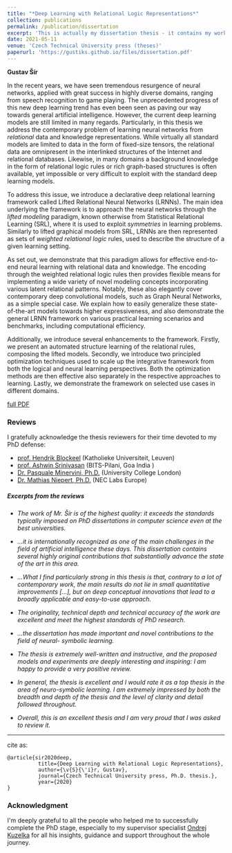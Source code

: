 ```yaml
---
title: "*Deep Learning with Relational Logic Representations*"
collection: publications
permalink: /publication/dissertation
excerpt: 'This is actually my dissertation thesis - it contains my work on deep relational learning.'
date: 2021-05-11
venue: 'Czech Technical University press (theses)'
paperurl: 'https://gustiks.github.io/files/dissertation.pdf'
---
```


**Gustav Šír**

In the recent years, we have seen tremendous resurgence of neural networks, applied with great success in highly diverse domains, ranging from speech recognition to game playing. The unprecedented progress of this new deep learning trend has even been seen as paving our way towards general artificial intelligence.
However, the current deep learning models are still limited in many regards.
Particularly, in this thesis we address the contemporary problem of learning neural networks from *relational* data and knowledge representations. While virtually all standard models are limited to data in the form of fixed-size tensors, the relational data are omnipresent in the interlinked structures of the Internet and relational databases. Likewise, in many domains a background knowledge in the form of relational logic rules or rich graph-based structures is often available, yet impossible or very difficult to exploit with the standard deep learning models.

To address this issue, we introduce a declarative deep relational learning framework called Lifted Relational Neural Networks (LRNNs). The main idea underlying the framework is to approach the neural networks through the *lifted modeling* paradigm, known otherwise from Statistical Relational Learning (SRL), where it is used to exploit *symmetries* in learning problems. Similarly to lifted graphical models from SRL, LRNNs are then represented as sets of *weighted relational logic* rules, used to describe the structure of a given learning setting. 

As set out, we demonstrate that this paradigm allows for effective end-to-end neural learning with relational data and knowledge. The encoding through the weighted relational logic rules then provides flexible means for implementing a wide variety of novel modeling concepts incorporating various latent relational patterns. Notably, these also elegantly cover contemporary deep convolutional models, such as Graph Neural Networks, as a simple special case. We explain how to easily generalize these state-of-the-art models towards higher expressiveness, and also demonstrate the general LRNN framework on various practical learning scenarios and benchmarks, including computational efficiency.

Additionally, we introduce several enhancements to the framework. Firstly, we present an automated structure learning of the relational rules, composing the lifted models. Secondly, we introduce two principled optimization techniques used to scale up the integrative framework from both the logical and neural learning perspectives. Both the optimization methods are then effective also separately in the respective approaches to learning. Lastly, we demonstrate the framework on selected use cases in different domains.

[full PDF](/files/dissertation.pdf)

### Reviews

I gratefully acknowledge the thesis reviewers for their time devoted to my PhD defense:

 - [prof. Hendrik Blockeel](https://scholar.google.com/citations?user=Eq5sUNpp0gwC&hl=en)  (Katholieke Universiteit, Leuven)
 - [prof. Ashwin Srinivasan](https://scholar.google.com.au/citations?user=zpNTeogAAAAJ&hl=en)   (BITS-Pilani, Goa India )
 - [Dr. Pasquale Minervini, Ph.D.](https://scholar.google.it/citations?user=9sk6CSgAAAAJ&hl=it)    (University College London)
 - [Dr. Mathias Niepert, Ph.D.](https://scholar.google.com/citations?user=p5vLzq0AAAAJ&hl=cs)    (NEC Labs Europe)


##### Excerpts from the reviews

- _The work of Mr. Šír is of the highest quality: it exceeds the standards typically imposed on PhD dissertations in computer science even at the best universities._

- _...it is internationally recognized as one of the main challenges in the field of artificial intelligence these days. This dissertation
   contains several highly original contributions that substantially advance the state of
   the art in this area._
   
- _...What I find particularly strong in this thesis is that, contrary to a lot of contemporary
      work, the main results do not lie in small quantitative improvements [...], but on deep conceptual innovations that lead to a broadly applicable and
      easy-to-use approach._
   
- _The originality, technical depth and technical accuracy of the work are excellent and meet the highest standards of PhD research._

- _...the dissertation has made important and novel contributions to the field of neural-
   symbolic learning._

- _The thesis is extremely well-written and instructive, and the proposed models and experiments are deeply interesting
   and inspiring: I am happy to provide a very positive review._
   
- _In general, the thesis is excellent and I would rate it as a top thesis in the area of neuro-symbolic learning. I am extremely impressed by both the breadth and depth of the thesis
   and the level of clarity and detail followed throughout._



- _Overall, this is an excellent thesis and I am very proud that I was asked to review it._


---
cite as:
```
@article{sir2020deep,
          title={Deep Learning with Relational Logic Representations},
          author={\v{S}{\'i}r, Gustav},
          journal={Czech Technical University press, Ph.D. thesis.},
          year={2020}
}
```

### Acknowledgment

I'm deeply grateful to all the people who helped me to successfully complete the PhD stage, especially to my supervisor specialist [Ondrej Kuzelka](https://ida.fel.cvut.cz/~kuzelka/) for all his insights, guidance and support throughout the whole journey.
